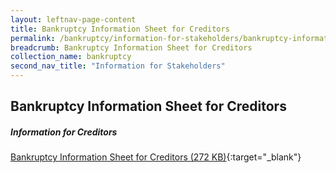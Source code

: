 ```yaml
---
layout: leftnav-page-content
title: Bankruptcy Information Sheet for Creditors
permalink: /bankruptcy/information-for-stakeholders/bankruptcy-information-sheet-for-creditors/
breadcrumb: Bankruptcy Information Sheet for Creditors
collection_name: bankruptcy
second_nav_title: "Information for Stakeholders"
---
```


Bankruptcy Information Sheet for Creditors
---
##### **Information for Creditors** <br>
[Bankruptcy Information Sheet for Creditors (272 KB)](/files/CreditorBankruptcyInformationSheet04Aug17.pdf){:target="_blank"}
